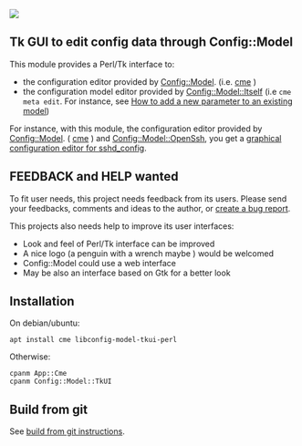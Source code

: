 [![](https://travis-ci.org/dod38fr/config-model-tk-ui.svg?branch=master)](https://travis-ci.org/dod38fr/config-model-tk-ui)

## Tk GUI to edit config data through Config::Model ##

This module provides a Perl/Tk interface to:
* the configuration editor provided by [Config::Model](https://github.com/dod38fr/config-model). (i.e. [cme](https://github.com/dod38fr/config-model/wiki/Using-cme) )
* the configuration model editor provided by [Config::Model::Itself](https://github.com/dod38fr/config-model-itself) (i.e `cme meta edit`. For instance, see [How to add a new parameter to an existing model](https://github.com/dod38fr/config-model/wiki/How-to-add-a-new-parameter-to-an-existing-model))

For instance, with this module, the configuration editor provided by [Config::Model](https://github.com/dod38fr/config-model). ( [cme](https://github.com/dod38fr/config-model/wiki/Using-cme) ) and
[Config::Model::OpenSsh](https://github.com/dod38fr/config-model-openssh), you get a
[graphical configuration editor for sshd_config](https://github.com/dod38fr/config-model/wiki/Managing-ssh-configuration-with-cme).


## FEEDBACK and HELP wanted

To fit user needs, this project needs feedback from its users. Please
send your feedbacks, comments and ideas to the author, or
[create a bug report](https://github.com/dod38fr/config-model-tk-ui/issues).

This projects also needs help to improve its user interfaces:
* Look and feel of Perl/Tk interface can be improved
* A nice logo (a penguin with a wrench maybe ) would be welcomed
* Config::Model could use a web interface
* May be also an interface based on Gtk for a better look

## Installation

On debian/ubuntu:

    apt install cme libconfig-model-tkui-perl

Otherwise:

    cpanm App::Cme
    cpanm Config::Model::TkUI

## Build from git

See [build from git instructions](README.build-from-git).
